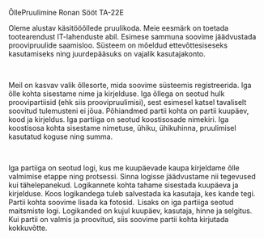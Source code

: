 ÕllePruulimine Ronan Sööt TA-22E

Oleme alustav käsitööõllede pruulikoda. Meie eesmärk on toetada tootearendust IT-lahenduste abil. Esimese sammuna soovime jäädvustada proovipruulide saamisloo. Süsteem on mõeldud ettevõttesiseseks kasutamiseks ning juurdepääsuks on vajalik kasutajakonto. 

 

Meil on kasvav valik õllesorte, mida soovime süsteemis registreerida. Iga õlle kohta sisestame nime ja kirjelduse. Iga õllega on seotud hulk proovipartiisid (ehk siis proovipruulimisi), sest esimesel katsel tavaliselt soovitud tulemusteni ei jõua. Põhiandmed partii kohta on partii kuupäev, kood ja kirjeldus. Iga partiiga on seotud koostisosade nimekiri. Iga koostisosa kohta sisestame nimetuse, ühiku, ühikuhinna, pruulimisel kasutatud koguse ning summa.  

 

Iga partiiga on seotud logi, kus me kuupäevade kaupa kirjeldame õlle valmimise etappe ning protsessi. Sinna logisse jäädvustame nii tegevused kui tähelepanekud. Logikannete kohta tahame sisestada kuupäeva ja kirjelduse. Koos logikandega tuleb salvestada ka kasutaja, kes kande tegi. Partii kohta soovime lisada ka fotosid.  Lisaks on iga partiiga seotud maitsmiste logi. Logikanded on kujul kuupäev, kasutaja, hinne ja selgitus. Kui partii on valmis ja proovitud, siis soovime partii kohta kirjutada kokkuvõtte.  
